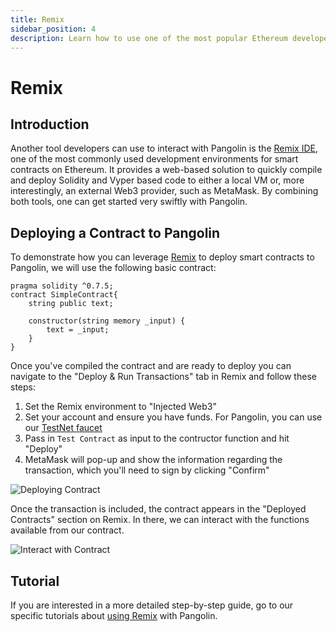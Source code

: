 ```yaml
---
title: Remix
sidebar_position: 4
description: Learn how to use one of the most popular Ethereum developer tools, the Remix IDE, to interact with Darwinia.
---
```


# Remix

## Introduction

Another tool developers can use to interact with Pangolin is the [Remix IDE](https://remix.ethereum.org/), one of the most commonly used development environments for smart contracts on Ethereum. It provides a web-based solution to quickly compile and deploy Solidity and Vyper based code to either a local VM or, more interestingly, an external Web3 provider, such as MetaMask. By combining both tools, one can get started very swiftly with Pangolin.

## Deploying a Contract to Pangolin

To demonstrate how you can leverage [Remix](https://remix.ethereum.org/) to deploy smart contracts to Pangolin, we will use the following basic contract:

```solidity
pragma solidity ^0.7.5;
contract SimpleContract{
    string public text;

    constructor(string memory _input) {
        text = _input;
    }
}
```

Once you've compiled the contract and are ready to deploy you can navigate to the "Deploy & Run Transactions" tab in Remix and follow these steps:

1. Set the Remix environment to "Injected Web3"
2. Set your account and ensure you have funds. For Pangolin, you can use our [TestNet faucet](https://apps.darwinia.network/?network=pangolin)
3. Pass in `Test Contract` as input to the contructor function and hit "Deploy"
4. MetaMask will pop-up and show the information regarding the transaction, which you'll need to sign by clicking "Confirm"

![Deploying Contract](/images/remix/integrations-remix-1.png)

Once the transaction is included, the contract appears in the "Deployed Contracts" section on Remix. In there, we can interact with the functions available from our contract.

![Interact with Contract](/images/remix/integrations-remix-2.png)

## Tutorial

If you are interested in a more detailed step-by-step guide, go to our specific tutorials about [using Remix](../interact/remix/) with Pangolin.
